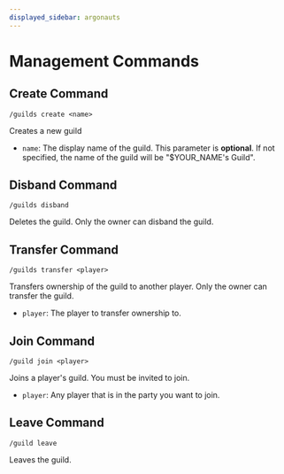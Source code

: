 ```yaml
---
displayed_sidebar: argonauts
---
```


# Management Commands

## Create Command

```text
/guilds create <name>
```
Creates a new guild
- `name`: The display name of the guild. This parameter is **optional**. If not specified, the name of the guild will be "$YOUR_NAME's Guild".

## Disband Command

```text
/guilds disband
```

Deletes the guild. Only the owner can disband the guild.

## Transfer Command

```text
/guilds transfer <player>
```

Transfers ownership of the guild to another player. Only the owner can transfer the guild.
- `player`: The player to transfer ownership to.

## Join Command

```text
/guild join <player>
```

Joins a player's guild. You must be invited to join.
- `player`: Any player that is in the party you want to join.

## Leave Command

```text
/guild leave
```

Leaves the guild.